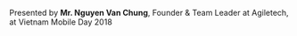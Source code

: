 Presented by **Mr. Nguyen Van Chung**, Founder & Team Leader at Agiletech, at Vietnam Mobile Day 2018
